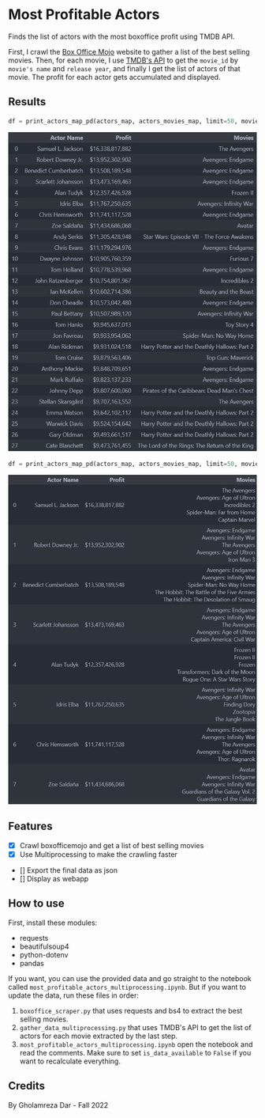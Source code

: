 # Most Profitable Actors
Finds the list of actors with the most boxoffice profit using TMDB API.

First, I crawl the [Box Office Mojo](https://www.boxofficemojo.com/chart/top_lifetime_gross/?area=XWW) website to gather a list of the best selling movies.
Then, for each movie, I use [TMDB's API](https://developers.themoviedb.org/3) to get the `movie_id` by `movie's name` and `release year`, and finally I get the list of actors of that movie.
The profit for each actor gets accumulated and displayed.

## Results
```py
df = print_actors_map_pd(actors_map, actors_movies_map, limit=50, movies_limit=1)
```
![top 27 results](images/top_27_result.png)

```py
df = print_actors_map_pd(actors_map, actors_movies_map, limit=50, movies_limit=5)
```
![top 27 results](images/top_7_result.png)



## Features
- [x] Crawl boxofficemojo and get a list of best selling movies
- [x] Use Multiprocessing to make the crawling faster
- [] Export the final data as json
- [] Display as webapp

## How to use
First, install these modules:
- requests
- beautifulsoup4
- python-dotenv
- pandas

If you want, you can use the provided data and go straight to the notebook called `most_profitable_actors_multiprocessing.ipynb`.
But if you want to update the data, run these files in order:
1. `boxoffice_scraper.py` that uses requests and bs4 to extract the best selling movies.
2. `gather_data_multiprocessing.py` that uses TMDB's API to get the list of actors for each movie extracted by the last step.
3. `most_profitable_actors_multiprocessing.ipynb` open the notebook and read the comments. Make sure to set `is_data_available` to `False` if you want to recalculate everything.

## Credits
By Gholamreza Dar - Fall 2022
